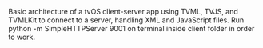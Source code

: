 Basic architecture of a tvOS client-server app using TVML, TVJS, and TVMLKit to connect to a server, handling XML and JavaScript files. 
Run python -m SimpleHTTPServer 9001 on terminal inside client folder in order to work.
